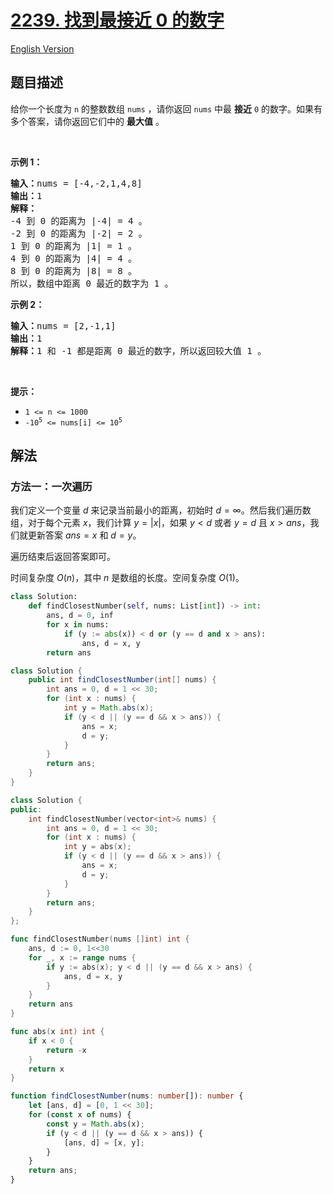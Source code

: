 # [2239. 找到最接近 0 的数字](https://leetcode.cn/problems/find-closest-number-to-zero)

[English Version](/solution/2200-2299/2239.Find%20Closest%20Number%20to%20Zero/README_EN.md)

<!-- tags:数组 -->

<!-- difficulty:简单 -->

## 题目描述

<!-- 这里写题目描述 -->

<p>给你一个长度为 <code>n</code>&nbsp;的整数数组&nbsp;<code>nums</code>&nbsp;，请你返回 <code>nums</code>&nbsp;中最 <strong>接近</strong>&nbsp;<code>0</code>&nbsp;的数字。如果有多个答案，请你返回它们中的 <strong>最大值</strong>&nbsp;。</p>

<p>&nbsp;</p>

<p><strong>示例 1：</strong></p>

<pre><b>输入：</b>nums = [-4,-2,1,4,8]
<b>输出：</b>1
<strong>解释：</strong>
-4 到 0 的距离为 |-4| = 4 。
-2 到 0 的距离为 |-2| = 2 。
1 到 0 的距离为 |1| = 1 。
4 到 0 的距离为 |4| = 4 。
8 到 0 的距离为 |8| = 8 。
所以，数组中距离 0 最近的数字为 1 。
</pre>

<p><strong>示例 2：</strong></p>

<pre><b>输入：</b>nums = [2,-1,1]
<b>输出：</b>1
<b>解释：</b>1 和 -1 都是距离 0 最近的数字，所以返回较大值 1 。
</pre>

<p>&nbsp;</p>

<p><strong>提示：</strong></p>

<ul>
	<li><code>1 &lt;= n &lt;= 1000</code></li>
	<li><code>-10<sup>5</sup> &lt;= nums[i] &lt;= 10<sup>5</sup></code></li>
</ul>

## 解法

### 方法一：一次遍历

我们定义一个变量 $d$ 来记录当前最小的距离，初始时 $d=\infty$。然后我们遍历数组，对于每个元素 $x$，我们计算 $y=|x|$，如果 $y \lt d$ 或者 $y=d$ 且 $x \gt ans$，我们就更新答案 $ans=x$ 和 $d=y$。

遍历结束后返回答案即可。

时间复杂度 $O(n)$，其中 $n$ 是数组的长度。空间复杂度 $O(1)$。

<!-- tabs:start -->

```python
class Solution:
    def findClosestNumber(self, nums: List[int]) -> int:
        ans, d = 0, inf
        for x in nums:
            if (y := abs(x)) < d or (y == d and x > ans):
                ans, d = x, y
        return ans
```

```java
class Solution {
    public int findClosestNumber(int[] nums) {
        int ans = 0, d = 1 << 30;
        for (int x : nums) {
            int y = Math.abs(x);
            if (y < d || (y == d && x > ans)) {
                ans = x;
                d = y;
            }
        }
        return ans;
    }
}
```

```cpp
class Solution {
public:
    int findClosestNumber(vector<int>& nums) {
        int ans = 0, d = 1 << 30;
        for (int x : nums) {
            int y = abs(x);
            if (y < d || (y == d && x > ans)) {
                ans = x;
                d = y;
            }
        }
        return ans;
    }
};
```

```go
func findClosestNumber(nums []int) int {
	ans, d := 0, 1<<30
	for _, x := range nums {
		if y := abs(x); y < d || (y == d && x > ans) {
			ans, d = x, y
		}
	}
	return ans
}

func abs(x int) int {
	if x < 0 {
		return -x
	}
	return x
}
```

```ts
function findClosestNumber(nums: number[]): number {
    let [ans, d] = [0, 1 << 30];
    for (const x of nums) {
        const y = Math.abs(x);
        if (y < d || (y == d && x > ans)) {
            [ans, d] = [x, y];
        }
    }
    return ans;
}
```

<!-- tabs:end -->

<!-- end -->
